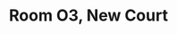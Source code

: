 ---
basin: En-Suite
cudn: true
floor: First
grade: 8
images: []
living_room: 'Yes'
location: New Court
name: O3
network: Wired and Wireless
title: Room O3, New Court
---